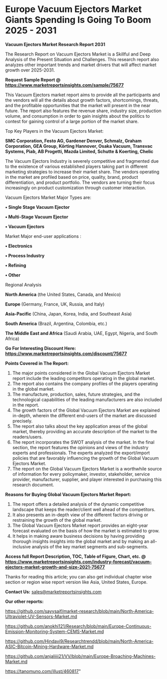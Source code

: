 # Europe Vacuum Ejectors Market Giants Spending Is Going To Boom 2025 - 2031

<strong>Vacuum Ejectors Market Research Report 2031</strong>

The Research Report on Vacuum Ejectors Market is a Skillful and Deep Analysis of the Present Situation and Challenges. This research report also analyzes other important trends and market drivers that will affect market growth over 2025-2031.

<strong>Request Sample Report @ <a href=https://www.marketreportsinsights.com/sample/75677>https://www.marketreportsinsights.com/sample/75677</a></strong>

This Vacuum Ejectors market report aims to provide all the participants and the vendors will all the details about growth factors, shortcomings, threats, and the profitable opportunities that the market will present in the near future. The report also features the revenue share, industry size, production volume, and consumption in order to gain insights about the politics to contest for gaining control of a large portion of the market share.

Top Key Players in the Vacuum Ejectors Market:

<strong>SMC Corporation, Festo AG, Gardener Denver, Schmalz, Graham Corporation, GEA Group, Körting Hannover, Osaka Vacuum, Transvac Systems, Piab, AB Progetti, Mazda Limited, Schutte & Koerting, Chelic</strong>

The Vacuum Ejectors Industry is severely competitive and fragmented due to the existence of various established players taking part in different marketing strategies to increase their market share. The vendors operating in the market are profiled based on price, quality, brand, product differentiation, and product portfolio. The vendors are turning their focus increasingly on product customization through customer interaction.

Vacuum Ejectors Market Major Types are:

<strong>• Single Stage Vacuum Ejector

• Multi-Stage Vacuum Ejector

• Vacuum Ejectors</strong>

Market Major end-user applications :

<strong>• Electronics

• Process Industry

• Refining

• Other</strong>

Regional Analysis

</u><strong><b>North America</b></strong> (the United States, Canada, and Mexico)

<strong><b>Europe </b></strong>(Germany, France, UK, Russia, and Italy)

<strong><b>Asia-Pacific</b></strong> (China, Japan, Korea, India, and Southeast Asia)

<strong><b>South America</b></strong> (Brazil, Argentina, Colombia, etc.)

<strong><b>The Middle East and Africa</b></strong> (Saudi Arabia, UAE, Egypt, Nigeria, and South Africa)

<strong>Go For Interesting Discount Here: <a href=https://www.marketreportsinsights.com/discount/75677>https://www.marketreportsinsights.com/discount/75677</a></strong>

<strong>Points Covered in The Report:</strong>
<ol>
  <li>The major points considered in the Global Vacuum Ejectors Market report include the leading competitors operating in the global market.</li>
  <li>The report also contains the company profiles of the players operating in the global market.</li>
  <li>The manufacture, production, sales, future strategies, and the technological capabilities of the leading manufacturers are also included in the report.</li>
  <li>The growth factors of the Global Vacuum Ejectors Market are explained in-depth, wherein the different end-users of the market are discussed precisely.</li>
  <li>The report also talks about the key application areas of the global market, thereby providing an accurate description of the market to the readers/users.</li>
  <li>The report incorporates the SWOT analysis of the market. In the final section, the report features the opinions and views of the industry experts and professionals. The experts analyzed the export/import policies that are favorably influencing the growth of the Global Vacuum Ejectors Market.</li>
  <li>The report on the Global Vacuum Ejectors Market is a worthwhile source of information for every policymaker, investor, stakeholder, service provider, manufacturer, supplier, and player interested in purchasing this research document.</li>
</ol>
<strong>Reasons for Buying Global Vacuum Ejectors Market Report:</strong>

<ol>
  <li>The report offers a detailed analysis of the dynamic competitive landscape that keeps the reader/client well ahead of the competitors.</li>
  <li>It also presents an in-depth view of the different factors driving or restraining the growth of the global market.</li>
  <li>The Global Vacuum Ejectors Market report provides an eight-year forecast evaluated on the basis of how the market is estimated to grow.</li>
  <li>It helps in making aware business decisions by having providing thorough insights insights into the global market and by making an all-inclusive analysis of the key market segments and sub-segments.</li>
</ol>
<strong>Access full Report Description, TOC, Table of Figure, Chart, etc. @ <a href=https://www.marketreportsinsights.com/industry-forecast/vacuum-ejectors-market-growth-and-size-2021-75677>https://www.marketreportsinsights.com/industry-forecast/vacuum-ejectors-market-growth-and-size-2021-75677</a></strong>


Thanks for reading this article; you can also get individual chapter wise section or region wise report version like Asia, United States, Europe.

<strong>Contact Us:</strong>
sales@marketreportsinsights.com

<strong>Our other reports:</strong>

<a href=https://github.com/sayysaif/market-research/blob/main/North-America-Ultraviolet-UV-Sensors-Market.md>https://github.com/sayysaif/market-research/blob/main/North-America-Ultraviolet-UV-Sensors-Market.md</a>

<a href=https://github.com/anokhi121/Research/blob/main/Europe-Continuous-Emission-Monitoring-System-CEMS-Market.md>https://github.com/anokhi121/Research/blob/main/Europe-Continuous-Emission-Monitoring-System-CEMS-Market.md</a>

<a href=https://github.com/Hindavi9/Researchtrendd/blob/main/North-America-ASIC-Bitcoin-Mining-Hardware-Market.md>https://github.com/Hindavi9/Researchtrendd/blob/main/North-America-ASIC-Bitcoin-Mining-Hardware-Market.md</a>

<a href=https://github.com/anjaliiii21/VV/blob/main/Europe-Broaching-Machines-Market.md>https://github.com/anjaliiii21/VV/blob/main/Europe-Broaching-Machines-Market.md</a>

<a href=https://tanomuno.com/illust/460817>https://tanomuno.com/illust/460817</a>"
